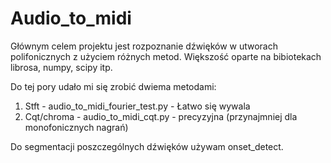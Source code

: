 # Audio_to_midi

Głównym celem projektu jest rozpoznanie dźwięków w utworach polifonicznych z użyciem różnych metod. Większość oparte na bibiotekach librosa, numpy, scipy itp.

Do tej pory udało mi się zrobić dwiema metodami:

1. Stft - audio_to_midi_fourier_test.py - Łatwo się wywala
1. Cqt/chroma - audio_to_midi_cqt.py - precyzyjna (przynajmniej dla monofonicznych nagrań)

Do segmentacji poszczególnych dźwięków używam onset_detect.

